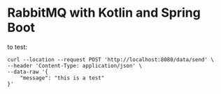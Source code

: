 # RabbitMQ with Kotlin and Spring Boot

to test:
```shell
curl --location --request POST 'http://localhost:8080/data/send' \
--header 'Content-Type: application/json' \
--data-raw '{
    "message": "this is a test"
}'
```
